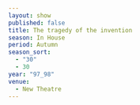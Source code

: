 ```yaml
---
layout: show
published: false
title: The tragedy of the invention
season: In House
period: Autumn
season_sort: 
  - "30"
  - 30
year: "97_98"
venue: 
  - New Theatre
---
```



